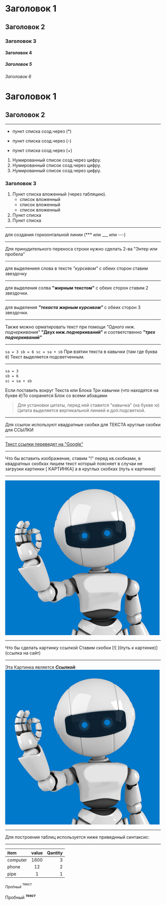 # Заголовок 1
## Заголовок 2
### Заголовок 3
#### Заголовок 4
##### Заголовок 5
###### Заголовок 6

Заголовок 1
=
Заголовок 2
-
---
* пункт списка созд.через (*)
- пункт списка созд.через (-)
+ пункт списка созд.через (+)

1. Нумированный список созд.через цифру.
2. Нумированный список созд.через цифру.
3. Нумированный список созд.через цифру.

### Заголовок 3

1. Пункт списка вложенный (через табляцию).
    * список вложенный
    * список вложенный
    * список вложенный
3. Пункт списка
4. Пункт списка
***
для создания горизонтальной линии (*** или ___ или ---)  
___
Для принудительного переноса строки нужно сделать 2-ва "Энтер или пробела"
***
для выделениея слова в тексте *"курсивом"* с обеих сторон ставим звездочку
***
для выделения солва **"жирным текстом"** с обеих сторон ставим 2 звездочки.
___
для выделения ***"текаста жирным курсивом"*** с обеих сторон 3 звездочки.
***
Также можно орматировать текст при помощи _"Одного ниж. подчеркивания"_  __"Двух ниж.подчеркиваний"__ и соответственно ___"трех подчеркиваний"___
***
`sa = 3 sb = 6 sc = sa + sb` При взятии текста в кавычки (там где буква ё) Текст выделяется подсветченным.
***
```
sa = 3 
sb = 6 
sc = sa + sb
```
Если поставить вокруг Текста или Блока Три кавычки (что находятся на букве ё)То сохранится Блок со всеми абзацами
>Для установки цитаты, перед ней ставится "кавычка" (на букве ю) Цитата выделяется вертикальной линией и доп.подсветкой.
***
Для ссылок используют квадратные скобки для ТЕКСТА круглые скобки для ССЫЛКИ
___
[Текст ссылки переведет на "Google"](http://google.com)
___
Что бы вставить изображение, ставим "!" перед кв.скобками, в квадратных скобках пишем текст который поясняет в случаи не загрузки картинки [ КАРТИНКА] а в круглых скобках (путь к картинке)
___
![Картинка](img/bot.jpg) 
___
Что бы сделать картинку ссылкой Ставим скобки [![ ](путь к картинке)](ссылка на сайт)
___
Эта Картинка является ***Ссылкой***:
[![картинка](img/bot.jpg)](http://google.com)
___
Для построения таблиц используется ниже приведнный синтаксис:
***
item     |value  |Qantity
:--------|:-----:|------:|
computer |1600   |3      |
phone    |12     |2      |
pipe     |1      |1      |

<p>
<sub><i>Пробный</i></sub> <sup>текст</sup>
</p>
<p>
Пробный <b><em><sup>текст</sup></em></b>
</p>